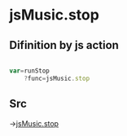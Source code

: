 # jsMusic.stop

## Difinition by js action

```js.js

var=runStop
	?func=jsMusic.stop

```

## Src

->[jsMusic.stop](https://github.com/puutaro/CommandClick/blob/master/app/src/main/java/com/puutaro/commandclick/fragment_lib/terminal_fragment/js_interface/JsMusic.kt#L36)



